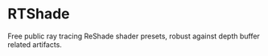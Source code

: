 # RTShade
Free public ray tracing ReShade shader presets, robust against depth buffer related artifacts.
